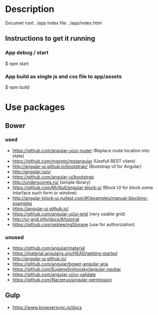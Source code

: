 # Description

Documet root: ./app
Index file: ./app/index.html

## Instructions to get it running

### App debug / start

$ npm start

### App build as single js and css file to app/assets

$ npm build

# Use packages

## Bower

### used

* https://github.com/angular-ui/ui-router (Replace route location into state)
* https://github.com/mgonto/restangular (Usefull REST client)
* http://angular-ui.github.io/bootstrap/ (Bootstrap UI for Angular)
 * http://angular.ru/ui
 * https://github.com/angular-ui/bootstrap
* http://underscorejs.ru/ (simple library)
* https://github.com/McNull/angular-block-ui (Block UI for block some intarface such form or window)
 * http://angular-block-ui.nullest.com/#!/examples/manual-blocking-examples
 * https://angular-ui.github.io/
* https://github.com/angular-ui/ui-grid (very usable grid)
 * http://ui-grid.info/docs/#/tutorial
* https://github.com/gsklee/ngStorage (use for authorization)

### unused

* https://github.com/angular/material
 * https://material.angularjs.org/HEAD/getting-started
* http://angular-ui.github.io/
* https://github.com/angular/bower-angular-aria
* https://github.com/EugeneSnihovsky/angular-navbar
* https://github.com/angular-ui/ui-validate
* https://github.com/Narzerus/angular-permission
## Gulp

* https://www.browsersync.io/docs
